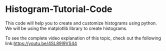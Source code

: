# Histogram-Tutorial-Code
This code will help you to create and customize histograms using python. 
We will be using the matplotlib library to create histograms. 

To see the complete video explanation of this topic, check out the following link:https://youtu.be/4SL89I9VS44
